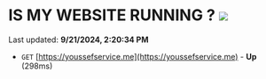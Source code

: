 # IS MY WEBSITE RUNNING ? [![](https://img.shields.io/static/v1?label=Sponsor&message=%E2%9D%A4&logo=GitHub&color=%23fe8e86)](https://github.com/sponsors/Youssef-Lehmam)

Last updated: **9/21/2024, 2:20:34 PM**

- `GET` [https://youssefservice.me](https://youssefservice.me) - **Up** (298ms)
